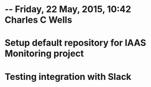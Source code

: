 # -- Friday, 22 May, 2015, 10:42 Charles C Wells
#    Setup default repository for IAAS Monitoring project
#    Testing integration with Slack
